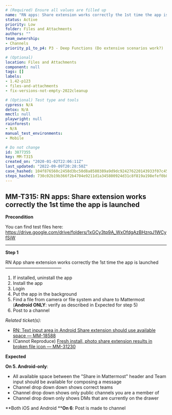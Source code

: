 ```yaml
---
# (Required) Ensure all values are filled up
name: "RN apps: Share extension works correctly the 1st time the app is launched"
status: Active
priority: Low
folder: Files and Attachments
authors: ""
team_ownership: 
- Channels
priority_p1_to_p4: P3 - Deep Functions (Do extensive scenarios work?)

# (Optional)
location: Files and Attachments
component: null
tags: []
labels: 
- 1.42-p123
- files-and-attachments
- fix-versions-not-empty-2022cleanup

# (Optional) Test type and tools
cypress: N/A
detox: N/A
mmctl: null
playwright: null
rainforest: 
- N/A
manual_test_environments: 
- Mobile

# Do not change
id: 3877355
key: MM-T315
created_on: "2020-01-02T22:06:11Z"
last_updated: "2022-09-09T20:28:50Z"
case_hashed: 104f876560c2458d3bc50d8a8580389a9d9dc924276220143933f07c4526722dfd47ca2a84de1ecd4af43dc629337f3c
steps_hashed: 730c02b19b366f2b4704e9211d1a345800924d31c8f819a198efef0b81c49c71bde2feb255f853ec98a8f6ea38619a0a
---
```


<!-- (Auto-generated) Based on frontmatter's "key" and "name" -->

## MM-T315: RN apps: Share extension works correctly the 1st time the app is launched

**Precondition**

You can find test files here: <https://drive.google.com/drive/folders/1xGCy3tp9A_WxOfdgAzBHzrqJ1WCyfSjW>

---

**Step 1**

RN App share extension works correctly the 1st time the app is launched\
–––––––––––––––––––––––––

1. If installed, uninstall the app
2. Install the app
3. Login
4. Put the app in the background
5. Find a file from camera or file system and share to Mattermost
   \
   (**Android ONLY**: verify as described in Expected for step 5)
6. Post to a channel

_Related ticket(s):_

- [RN: Text input area in Android Share extension should use available space — MM-18588](https://mattermost.atlassian.net/browse/MM-18588)
- (Cannot Reproduce) [Fresh install, photo share extension results in broken file icon — MM-31230](https://mattermost.atlassian.net/browse/MM-31230)

**Expected**

**On 5. Android-only**:

- All available space between the "Share in Mattermost" header and Team input should be available for composing a message
- Channel drop down down shows correct teams
- Channel drop down shows only public channels you are a member of
- Channel drop down only shows DMs that are currently on the drawer

\*\*Both iOS and Android \*\***On 6**: Post is made to channel
